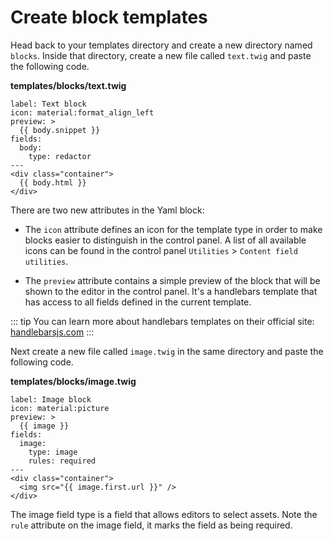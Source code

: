 # Create block templates

Head back to your templates directory and create a new directory named
`blocks`. Inside that directory, create a new file called
`text.twig` and paste the following code.

**templates/blocks/text.twig**

```twig
label: Text block
icon: material:format_align_left
preview: >
  {{ body.snippet }}
fields:
  body:
    type: redactor
---
<div class="container">
  {{ body.html }}
</div>
```

There are two new attributes in the Yaml block:

- The `icon` attribute defines an icon for the template type in order to
  make blocks easier to distinguish in the control panel. A list of
  all available icons can be found in the control panel
  `Utilities` > `Content field utilities`.

- The `preview` attribute contains a simple preview of the block that
  will be shown to the editor in the control panel. It's a handlebars template
  that has access to all fields defined in the current template.

::: tip
You can learn more about handlebars templates on their official site:
[handlebarsjs.com](https://handlebarsjs.com/)
:::

Next create a new file called `image.twig` in the same directory
and paste the following code.

**templates/blocks/image.twig**

```twig
label: Image block
icon: material:picture
preview: >
  {{ image }}
fields:
  image:
    type: image
    rules: required
---
<div class="container">
  <img src="{{ image.first.url }}" />
</div>
```

The image field type is a field that allows editors to select assets. Note
the `rule` attribute on the image field, it marks the field as being
required.
